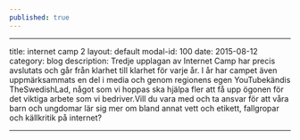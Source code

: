 ```yaml
---
published: true
---
```


---
title: internet camp 2
layout: default
modal-id: 100
date: 2015-08-12
category: blog
description: Tredje upplagan av Internet Camp har precis avslutats och går från klarhet till klarhet för varje år. I år har campet även uppmärksammats en del i media och genom regionens egen YouTubekändis TheSwedishLad, något som vi hoppas ska hjälpa fler att få upp ögonen för det viktiga arbete som vi bedriver.Vill du vara med och ta ansvar för att våra barn och ungdomar lär sig mer om bland annat vett och etikett, fallgropar och källkritik på internet?

---